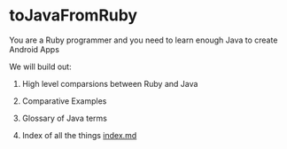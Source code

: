 # toJavaFromRuby
You are a Ruby programmer and you need to learn enough Java to create Android Apps

We will build out:
1. High level comparsions between Ruby and Java

2. Comparative Examples
3. Glossary of Java terms
4. Index of all the things [index.md](toJavaFromRuby/Index.md)

